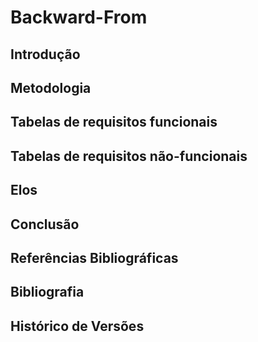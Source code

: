 # Backward-From

## Introdução

## Metodologia

## Tabelas de requisitos funcionais

## Tabelas de requisitos não-funcionais

## Elos

## Conclusão

## Referências Bibliográficas

## Bibliografia

## Histórico de Versões
